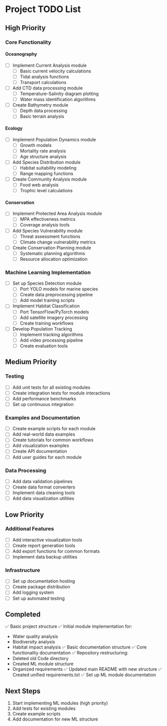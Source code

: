 # Project TODO List

## High Priority

### Core Functionality

#### Oceanography
- [ ] Implement Current Analysis module
  - [ ] Basic current velocity calculations
  - [ ] Tidal analysis functions
  - [ ] Transport calculations
- [ ] Add CTD data processing module
  - [ ] Temperature-Salinity diagram plotting
  - [ ] Water mass identification algorithms
- [ ] Create Bathymetry module
  - [ ] Depth data processing
  - [ ] Basic terrain analysis

#### Ecology
- [ ] Implement Population Dynamics module
  - [ ] Growth models
  - [ ] Mortality rate analysis
  - [ ] Age structure analysis
- [ ] Add Species Distribution module
  - [ ] Habitat suitability modeling
  - [ ] Range mapping functions
- [ ] Create Community Analysis module
  - [ ] Food web analysis
  - [ ] Trophic level calculations

#### Conservation
- [ ] Implement Protected Area Analysis module
  - [ ] MPA effectiveness metrics
  - [ ] Coverage analysis tools
- [ ] Add Species Vulnerability module
  - [ ] Threat assessment functions
  - [ ] Climate change vulnerability metrics
- [ ] Create Conservation Planning module
  - [ ] Systematic planning algorithms
  - [ ] Resource allocation optimization

### Machine Learning Implementation
- [ ] Set up Species Detection module
  - [ ] Port YOLO models for marine species
  - [ ] Create data preprocessing pipeline
  - [ ] Add model training scripts
- [ ] Implement Habitat Classification
  - [ ] Port TensorFlow/PyTorch models
  - [ ] Add satellite imagery processing
  - [ ] Create training workflows
- [ ] Develop Population Tracking
  - [ ] Implement tracking algorithms
  - [ ] Add video processing pipeline
  - [ ] Create evaluation tools

## Medium Priority

### Testing
- [ ] Add unit tests for all existing modules
- [ ] Create integration tests for module interactions
- [ ] Add performance benchmarks
- [ ] Set up continuous integration

### Examples and Documentation
- [ ] Create example scripts for each module
- [ ] Add real-world data examples
- [ ] Create tutorials for common workflows
- [ ] Add visualization examples
- [ ] Create API documentation
- [ ] Add user guides for each module

### Data Processing
- [ ] Add data validation pipelines
- [ ] Create data format converters
- [ ] Implement data cleaning tools
- [ ] Add data visualization utilities

## Low Priority

### Additional Features
- [ ] Add interactive visualization tools
- [ ] Create report generation tools
- [ ] Add export functions for common formats
- [ ] Implement data backup utilities

### Infrastructure
- [ ] Set up documentation hosting
- [ ] Create package distribution
- [ ] Add logging system
- [ ] Set up automated testing

## Completed
✅ Basic project structure
✅ Initial module implementation for:
  - Water quality analysis
  - Biodiversity analysis
  - Habitat impact analysis
✅ Basic documentation structure
✅ Core functionality documentation
✅ Repository restructuring:
  - Deleted old Code directory
  - Created ML module structure
  - Organized requirements
✅ Updated main README with new structure
✅ Created unified requirements.txt
✅ Set up ML module documentation

## Next Steps
1. Start implementing ML modules (high priority)
2. Add tests for existing modules
3. Create example scripts
4. Add documentation for new ML structure 